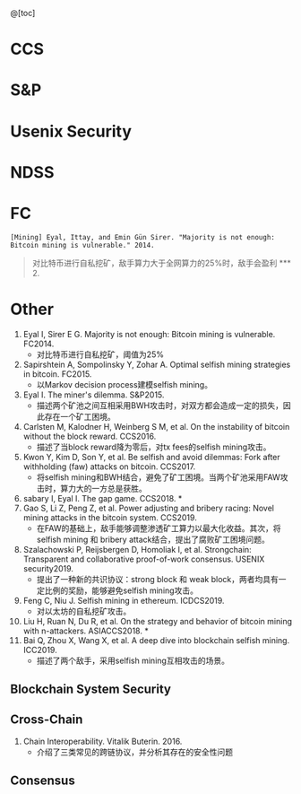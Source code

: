 @[toc]



# CCS

# S&P

# Usenix Security

# NDSS

# FC
    [Mining] Eyal, Ittay, and Emin Gün Sirer. "Majority is not enough: Bitcoin mining is vulnerable." 2014.
   
   > 对比特币进行自私挖矿，敌手算力大于全网算力的25%时，敌手会盈利
    *** 
    2.

# Other




1.   Eyal I, Sirer E G. Majority is not enough: Bitcoin mining is vulnerable. FC2014.
      * 对比特币进行自私挖矿，阈值为25%
2.   Sapirshtein A, Sompolinsky Y, Zohar A. Optimal selfish mining strategies in bitcoin. FC2015.
      * 以Markov decision process建模selfish mining。
3.   Eyal I. The miner's dilemma. S&P2015.
      * 描述两个矿池之间互相采用BWH攻击时，对双方都会造成一定的损失，因此存在一个矿工困境。
4.   Carlsten M, Kalodner H, Weinberg S M, et al. On the instability of bitcoin without the block reward. CCS2016.
      * 描述了当block reward降为零后，对tx fees的selfish mining攻击。
5.   Kwon Y, Kim D, Son Y, et al. Be selfish and avoid dilemmas: Fork after withholding (faw) attacks on bitcoin. CCS2017.
      * 将selfish mining和BWH结合，避免了矿工困境。当两个矿池采用FAW攻击时，算力大的一方总是获胜。
6.   sabary I, Eyal I. The gap game. CCS2018.
      * 
7.   Gao S, Li Z, Peng Z, et al. Power adjusting and bribery racing: Novel mining attacks in the bitcoin system. CCS2019.
      * 在FAW的基础上，敌手能够调整渗透矿工算力以最大化收益。其次，将selfish mining 和 bribery attack结合，提出了腐败矿工困境问题。
8.   Szalachowski P, Reijsbergen D, Homoliak I, et al. Strongchain: Transparent and collaborative proof-of-work consensus. USENIX security2019.
      * 提出了一种新的共识协议：strong block 和 weak block，两者均具有一定比例的奖励，能够避免selfish mining攻击。
9.   Feng C, Niu J. Selfish mining in ethereum. ICDCS2019.
      * 对以太坊的自私挖矿攻击。
10.  Liu H, Ruan N, Du R, et al. On the strategy and behavior of bitcoin mining with n-attackers. ASIACCS2018.
      * 
11.  Bai Q, Zhou X, Wang X, et al. A deep dive into blockchain selfish mining. ICC2019.
      * 描述了两个敌手，采用selfish mining互相攻击的场景。

## Blockchain System Security



## Cross-Chain
1.   Chain Interoperability. Vitalik Buterin. 2016.
      * 介绍了三类常见的跨链协议，并分析其存在的安全性问题

## Consensus
